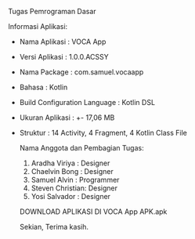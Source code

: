 Tugas Pemrograman Dasar

Informasi Aplikasi: 
- Nama Aplikasi                : VOCA App
- Versi Aplikasi               : 1.0.0.ACSSY
- Nama Package                 : com.samuel.vocaapp
- Bahasa                       : Kotlin
- Build Configuration Language : Kotlin DSL
- Ukuran Aplikasi              : +- 17,06 MB
- Struktur                     : 14 Activity, 4 Fragment, 4 Kotlin Class File

  Nama Anggota dan Pembagian Tugas:
  1. Aradha Viriya   : Designer
  2. Chaelvin Bong   : Designer
  3. Samuel Alvin    : Programmer
  4. Steven Christian: Designer
  5. Yosi Salvador   : Designer
 
  DOWNLOAD APLIKASI DI VOCA App APK.apk
 
  Sekian, Terima kasih.
